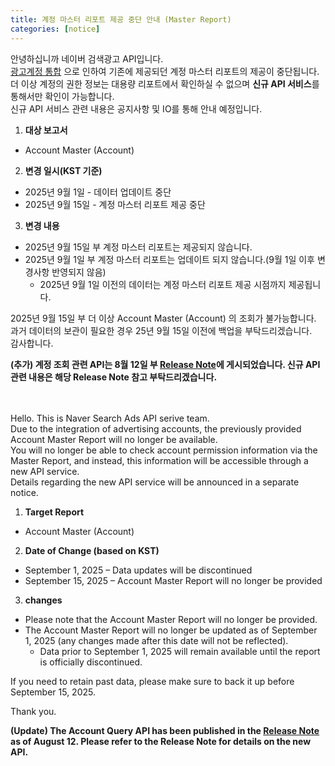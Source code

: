 ```yaml
---
title: 계정 마스터 리포트 제공 중단 안내 (Master Report)
categories: [notice]
---
```


안녕하십니까 네이버 검색광고 API입니다.<br>
[광고계정 통합](https://ads.naver.com/notice/23921?categoryId=226&searchValue=&page=1L) 으로 인하여 기존에 제공되던 계정 마스터 리포트의 제공이 중단됩니다.<br>
더 이상 계정의 권한 정보는 대용량 리포트에서 확인하실 수 없으며 **신규 API 서비스**를 통해서만 확인이 가능합니다.<br>
신규 API 서비스 관련 내용은 공지사항 및 IO를 통해 안내 예정입니다.

1. **대상 보고서** <br>
- Account Master (Account)

2.  **변경 일시(KST 기준)** <br>
- 2025년 9월 1일 - 데이터 업데이트 중단
- 2025년 9월 15일 - 계정 마스터 리포트 제공 중단

3. **변경 내용**<br>
- 2025년 9월 15일 부 계정 마스터 리포트는 제공되지 않습니다.
- 2025년 9월 1일 부 계정 마스터 리포트는 업데이트 되지 않습니다.(9월 1일 이후 변경사항 반영되지 않음)
  - 2025년 9월 1일 이전의 데이터는 계정 마스터 리포트 제공 시점까지 제공됩니다. 

2025년 9월 15일 부 더 이상 Account Master (Account) 의 조회가 불가능합니다.<br>
과거 데이터의 보관이 필요한 경우 25년 9월 15일 이전에 백업을 부탁드리겠습니다.<br>
감사합니다.<br>

**(추가) 계정 조회 관련 API는 8월 12일 부 [Release Note](https://naver.github.io/searchad-apidoc/#/release-notes)에 게시되었습니다. 신규 API 관련 내용은 해당 Release Note  참고 부탁드리겠습니다.**

<br>
<br>
Hello. This is Naver Search Ads API serive team.<br>
Due to the integration of advertising accounts, the previously provided Account Master Report will no longer be available.<br>
You will no longer be able to check account permission information via the Master Report, and instead, this information will be accessible through a new API service.<br>
Details regarding the new API service will be announced in a separate notice.<br>

1. **Target Report**<br>
- Account Master (Account)
2. **Date of Change (based on KST)** <br>
- September 1, 2025 – Data updates will be discontinued
- September 15, 2025 – Account Master Report will no longer be provided
3. **changes** <br>
- Please note that the Account Master Report will no longer be provided.
- The Account Master Report will no longer be updated as of September 1, 2025 (any changes made after this date will not be reflected).
  - Data prior to September 1, 2025 will remain available until the report is officially discontinued.

If you need to retain past data, please make sure to back it up before September 15, 2025. <br>

Thank you.<br>

**(Update) The Account Query API has been published in the [Release Note](https://naver.github.io/searchad-apidoc/#/release-notes) as of August 12. Please refer to the Release Note for details on the new API.**




